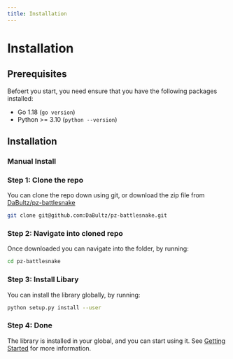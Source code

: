 ```yaml
---
title: Installation
---
```


# Installation

## Prerequisites

Befoert you start, you need ensure that you have the following packages installed:
- Go 1.18 (`go version`)
- Python >= 3.10 (`python --version`)

## Installation

### Manual Install

### Step 1: Clone the repo

You can clone the repo down using git, or download the zip file from [DaBultz/pz-battlesnake](https://github.com/DaBultz/pz-battlesnake)
```sh
git clone git@github.com:DaBultz/pz-battlesnake.git
```

### Step 2: Navigate into cloned repo

Once downloaded you can navigate into the folder, by running:
```sh
cd pz-battlesnake
```

### Step 3: Install Libary

You can install the library globally, by running:
```sh
python setup.py install --user
```

### Step 4: Done

The library is installed in your global, and you can start using it. See [Getting Started](./getting_started.md) for more information.
